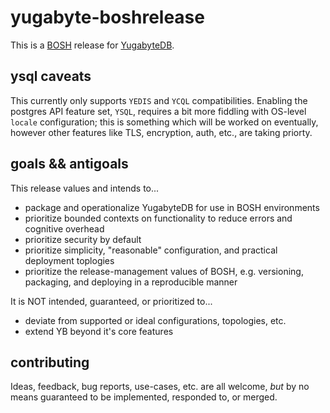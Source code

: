 # yugabyte-boshrelease

This is a [BOSH](http://bosh.io/) release for [YugabyteDB](https://github.com/yugabyte/yugabyte-db).

## ysql caveats

This currently only supports `YEDIS` and `YCQL` compatibilities. Enabling the postgres API feature set, `YSQL`, requires a bit more fiddling with OS-level `locale` configuration; this is something which will be worked on eventually, however other features like TLS, encryption, auth, etc., are taking priorty.

## goals && antigoals

This release values and intends to...

- package and operationalize YugabyteDB for use in BOSH environments
- prioritize bounded contexts on functionality to reduce errors and cognitive overhead
- prioritize security by default
- prioritize simplicity, "reasonable" configuration, and practical deployment toplogies
- prioritize the release-management values of BOSH, e.g. versioning, packaging, and deploying in a reproducible manner

It is NOT intended, guaranteed, or prioritized to...

- deviate from supported or ideal configurations, topologies, etc.
- extend YB beyond it's core features

## contributing

Ideas, feedback, bug reports, use-cases, etc. are all welcome, _but_ by no means guaranteed to be implemented, responded to, or merged.
